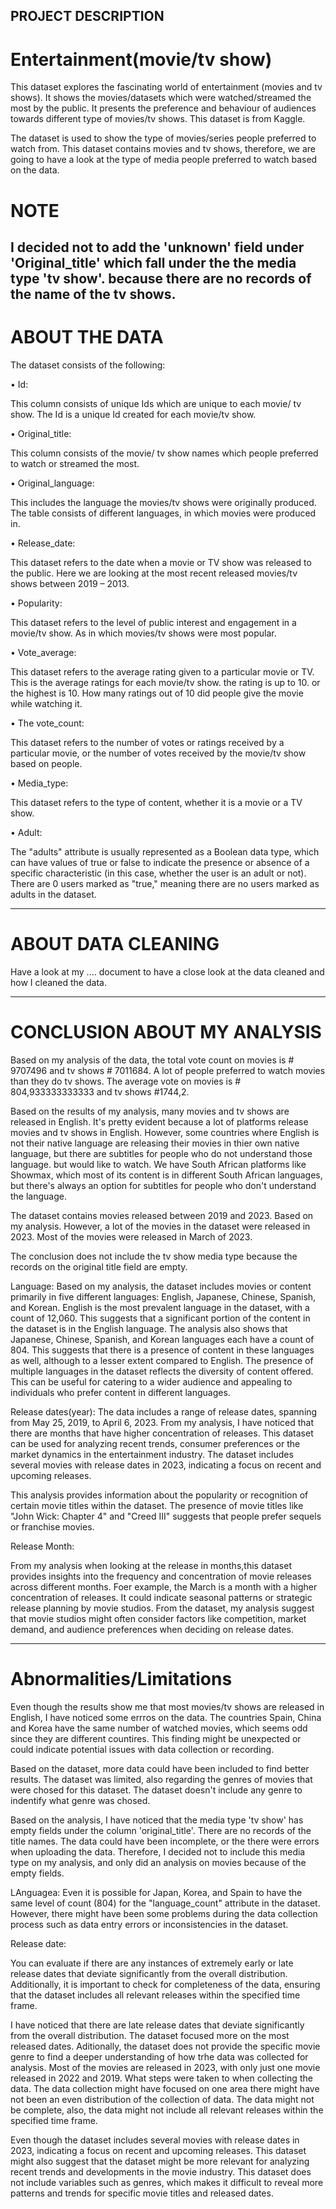 ## PROJECT DESCRIPTION

# Entertainment(movie/tv show)

This dataset explores the fascinating world of entertainment (movies and tv shows). It shows the movies/datasets which were watched/streamed the most by the public. 
It presents the preference and behaviour of audiences towards different type of movies/tv shows.
This dataset is from Kaggle. 

The dataset is used to show the type of movies/series people preferred to watch from. This dataset contains movies and tv shows, therefore, we are going to have a look at the type of media people preferred to watch based on the data.

# NOTE 

I decided not to add the 'unknown' field under 'Original_title' which fall under the the media type 'tv show'. because there are no records of the name of the tv shows.
----------------------------------------------------------------------------------------------------------------------------------------

# ABOUT THE DATA

The dataset consists of the following:


•	Id:

This column consists of unique Ids which are unique to each movie/ tv show. The Id is a unique Id created for each movie/tv show.


• Original_title:

This column consists of the movie/ tv show names which people preferred to watch or streamed the most. 



• Original_language:

This includes the language the movies/tv shows were originally produced. The table consists of different languages, in which movies were produced in.


• Release_date:

This dataset refers to the date when a movie or TV show was released to the public. Here we are looking at the most recent released movies/tv shows between 2019 – 2013.


•	Popularity:

This dataset refers to the level of public interest and engagement in a movie/tv show. 
As in which movies/tv shows were most popular.

•	Vote_average:

This dataset refers to the average rating given to a particular movie or TV. This is the average ratings for each movie/tv show.
the rating is up to 10. or the highest is 10.
How many ratings out of 10 did people give the movie while watching it.


•	The vote_count:

This dataset refers to the number of votes or ratings received by a particular movie, or the number of votes received by the movie/tv show based on people.



•	Media_type:

This dataset refers to the type of content, whether it is a movie or a TV show.


•	Adult:

The "adults" attribute is usually represented as a Boolean data type, which can have values of true or false to indicate the presence or absence of a specific characteristic (in this case, whether the user is an adult or not).
There are 0 users marked as "true," meaning there are no users marked as adults in the dataset.

-----------------------------------------------------------------------------------------------------------------------------------------

# ABOUT DATA CLEANING

Have a look at my .... document to have a close look at the data cleaned and how I cleaned the data.

-----------------------------------------------------------------------------------------------------------------------------------------

# CONCLUSION ABOUT MY ANALYSIS

Based on my analysis of the data, the total vote count on movies is # 9707496 and tv shows # 7011684. A lot of people preferred to watch movies than they do tv shows. 
The average vote on movies is # 804,933333333333 and tv shows #1744,2.

Based on the results of my analysis,  many movies and tv shows are released in English. It's pretty evident because a lot of platforms release movies and tv shows in English. 
However, some countries where English is not their native language are releasing their movies in thier own native language, but there are subtitles for people who do not understand those language. but would like to watch. 
We have South African platforms like Showmax, which most of its content is in different South African languages, but there's always an option for subtitles for people who don't understand the language.


The dataset contains movies released between 2019 and 2023. Based on my analysis. However, a lot of the movies in the dataset were released in 2023. Most of the movies were released in March of 2023.

The conclusion does not include the tv show media type because the records on the original title field are empty. 




Language:
Based on my analysis, the dataset includes movies or content primarily in five different languages: English, Japanese, Chinese, Spanish, and Korean. English is the most prevalent language in the dataset, with a count of 12,060. This suggests that a significant portion of the content in the dataset is in the English language.
The analysis also shows that Japanese, Chinese, Spanish, and Korean languages each have a count of 804. This suggests that there is a presence of content in these languages as well, although to a lesser extent compared to English. The presence of multiple languages in the dataset reflects the diversity of content offered. This can be useful for catering to a wider audience and appealing to individuals who prefer content in different languages.

Release dates(year):
 The data includes a range of release dates, spanning from May 25, 2019, to April 6, 2023. From my analysis, I have noticed that there are months that have higher concentration of releases. This dataset can be used for analyzing recent trends, consumer preferences or the market dynamics in the entertainment industry.
 The dataset includes several movies with release dates in 2023, indicating a focus on recent and upcoming releases.

This analysis provides information about the popularity or recognition of certain movie titles within the dataset. The presence of movie titles like "John Wick: Chapter 4" and "Creed III" suggests that people prefer sequels or franchise movies.


Release Month:

From my analysis when looking at the release in months,this dataset provides insights into the frequency and concentration of movie releases across different months. Foer example, the March is a month with a higher concentration of releases. It could indicate seasonal patterns or strategic release planning by movie studios. 
From the dataset, my analysis suggest that movie studios might often consider factors like competition, market demand, and audience preferences when deciding on release dates.



------------------------------------------------------------------------------------------------------------------------------------------

# Abnormalities/Limitations

Even though the results show me that most movies/tv shows are released in English, I have noticed some errros on the data. The countries Spain, China and Korea have the same number of watched movies, which seems odd since they are different countires. This finding might be unexpected or could indicate potential issues with data collection or recording.

Based on the dataset, more data could have been included to find better results. The dataset was limited, also regarding the genres of movies that were chosed for this dataset. The dataset doesn't include any genre to indentify what genre was chosed.

Based on the analysis, I have noticed that the media type 'tv show' has empty fields under the column 'original_title'. There are no records of the title names. The data could have been incomplete, or the there were errors when uploading the data. Therefore, I decided not to include this media type on my analysis, and only did an analysis on movies because of the empty fields.


LAnguagea:
Even it is possible for Japan, Korea, and Spain to have the same level of count (804) for the "language_count" attribute in the dataset. However, there might have been some problems during the data collection process such as data entry errors or inconsistencies in the dataset.


Release date:

You can evaluate if there are any instances of extremely early or late release dates that deviate significantly from the overall distribution. Additionally, it is important to check for completeness of the data, ensuring that the dataset includes all relevant releases within the specified time frame.

I have noticed that there are late release dates that deviate significantly from the overall distribution. The dataset focused more on the most released dates. Aditionally, the dataset does not provide the specific movie genre to find a deeper understanding of how trhe data was collected for analysis. Most of the movies are released in 2023, with only just one movie released in 2022 and 2019. What steps were taken to when collecting the data. The data collection might have focused on one area there might have not been an even distribution of the collection of data. The data might not be complete, also, the data might not include all relevant releases within the specified time frame.

Even though the dataset includes several movies with release dates in 2023, indicating a focus on recent and upcoming releases. This dataset might also suggest that the dataset might be more relevant for analyzing recent trends and developments in the movie industry.
This dataset does not include variables such as genres, which makes it difficult to reveal more patterns and trends for specific movie titles and released dates.


